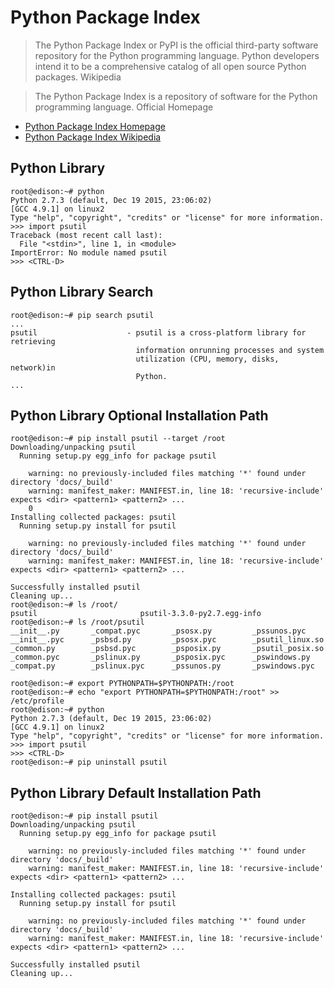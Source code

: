 Python Package Index
==

> The Python Package Index or PyPI is the official third-party software repository for the Python programming language. Python developers intend it to be a comprehensive catalog of all open source Python packages. Wikipedia

> The Python Package Index is a repository of software for the Python programming language. Official Homepage

- [Python Package Index Homepage](https://pypi.python.org/pypi)
- [Python Package Index Wikipedia](https://en.wikipedia.org/wiki/Python_Package_Index)

## Python Library

    root@edison:~# python
    Python 2.7.3 (default, Dec 19 2015, 23:06:02)
    [GCC 4.9.1] on linux2
    Type "help", "copyright", "credits" or "license" for more information.
    >>> import psutil
    Traceback (most recent call last):
      File "<stdin>", line 1, in <module>
    ImportError: No module named psutil
    >>> <CTRL-D>

## Python Library Search

    root@edison:~# pip search psutil
    ...
    psutil                    - psutil is a cross-platform library for retrieving
                                information onrunning processes and system
                                utilization (CPU, memory, disks, network)in
                                Python.
    ...

## Python Library Optional Installation Path

    root@edison:~# pip install psutil --target /root
    Downloading/unpacking psutil
      Running setup.py egg_info for package psutil
    
        warning: no previously-included files matching '*' found under directory 'docs/_build'
        warning: manifest_maker: MANIFEST.in, line 18: 'recursive-include' expects <dir> <pattern1> <pattern2> ...
        0
    Installing collected packages: psutil
      Running setup.py install for psutil
        
        warning: no previously-included files matching '*' found under directory 'docs/_build'
        warning: manifest_maker: MANIFEST.in, line 18: 'recursive-include' expects <dir> <pattern1> <pattern2> ...
    
    Successfully installed psutil
    Cleaning up...
    root@edison:~# ls /root/
    psutil                       psutil-3.3.0-py2.7.egg-info
    root@edison:~# ls /root/psutil
    __init__.py       _compat.pyc       _psosx.py         _pssunos.pyc
    __init__.pyc      _psbsd.py         _psosx.pyc        _psutil_linux.so
    _common.py        _psbsd.pyc        _psposix.py       _psutil_posix.so
    _common.pyc       _pslinux.py       _psposix.pyc      _pswindows.py
    _compat.py        _pslinux.pyc      _pssunos.py       _pswindows.pyc
    
    root@edison:~# export PYTHONPATH=$PYTHONPATH:/root
    root@edison:~# echo "export PYTHONPATH=$PYTHONPATH:/root" >> /etc/profile
    root@edison:~# python
    Python 2.7.3 (default, Dec 19 2015, 23:06:02) 
    [GCC 4.9.1] on linux2
    Type "help", "copyright", "credits" or "license" for more information.
    >>> import psutil
    >>> <CTRL-D>
    root@edison:~# pip uninstall psutil

## Python Library Default Installation Path

    root@edison:~# pip install psutil
    Downloading/unpacking psutil
      Running setup.py egg_info for package psutil
    
        warning: no previously-included files matching '*' found under directory 'docs/_build'
        warning: manifest_maker: MANIFEST.in, line 18: 'recursive-include' expects <dir> <pattern1> <pattern2> ...
        
    Installing collected packages: psutil
      Running setup.py install for psutil
        
        warning: no previously-included files matching '*' found under directory 'docs/_build'
        warning: manifest_maker: MANIFEST.in, line 18: 'recursive-include' expects <dir> <pattern1> <pattern2> ...
    
    Successfully installed psutil
    Cleaning up...
